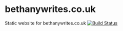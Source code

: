 # bethanywrites.co.uk
Static website for bethanywrites.co.uk
[![Build Status](https://travis-ci.org/Harrtron/bethanywrites.co.uk.svg?branch=master)](https://travis-ci.org/Harrtron/bethanywrites.co.uk)
